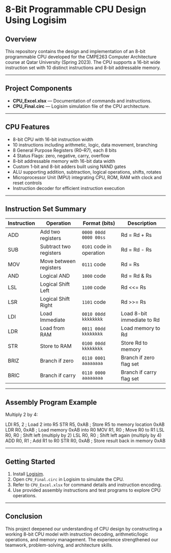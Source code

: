 # 8-Bit Programmable CPU Design Using Logisim

## Overview
This repository contains the design and implementation of an 8-bit programmable CPU developed for the CMPE263 Computer Architecture course at Qatar University (Spring 2023). The CPU supports a 16-bit wide instruction set with 10 distinct instructions and 8-bit addressable memory.

---

## Project Components

- **CPU_Excel.xlsx** — Documentation of commands and instructions.
- **CPU_Final.circ** — Logisim simulation file of the CPU architecture.

---

## CPU Features

- 8-bit CPU with 16-bit instruction width  
- 10 instructions including arithmetic, logic, data movement, branching  
- 8 General Purpose Registers (R0–R7), each 8 bits  
- 4 Status Flags: zero, negative, carry, overflow  
- 8-bit addressable memory with 16-bit data width  
- Custom 1-bit and 8-bit adders built using NAND gates  
- ALU supporting addition, subtraction, logical operations, shifts, rotates  
- Microprocessor Unit (MPU) integrating CPU, ROM, RAM with clock and reset controls  
- Instruction decoder for efficient instruction execution  

---

## Instruction Set Summary

| Instruction | Operation               | Format (bits)           | Description                   |
|-------------|------------------------|------------------------|-------------------------------|
| ADD         | Add two registers      | `0000 00dd 0000 00ss`  | Rd = Rd + Rs                  |
| SUB         | Subtract two registers | `0101` code in operation| Rd = Rd - Rs                  |
| MOV         | Move between registers | `0111` code             | Rd = Rs                      |
| AND         | Logical AND            | `1000` code             | Rd = Rd & Rs                 |
| LSL         | Logical Shift Left     | `1100` code             | Rd <<= Rs                    |
| LSR         | Logical Shift Right    | `1101` code             | Rd >>= Rs                    |
| LDI         | Load Immediate         | `0010 00dd kkkkkkkk`   | Load 8-bit immediate to Rd    |
| LDR         | Load from RAM          | `0011 00dd kkkkkkkk`   | Load memory to Rd             |
| STR         | Store to RAM           | `0100 00dd kkkkkkkk`   | Store Rd to memory            |
| BRIZ        | Branch if zero         | `0110 0001 aaaaaaaa`   | Branch if zero flag set       |
| BRIC        | Branch if carry        | `0110 0000 aaaaaaaa`   | Branch if carry flag set      |

---

## Assembly Program Example

Multiply 2 by 4:

LDI R5, 2 ; Load 2 into R5
STR R5, 0xAB ; Store R5 to memory location 0xAB
LDR R0, 0xAB ; Load memory 0xAB into R0
MOV R1, R0 ; Move R0 to R1
LSL R0, R0 ; Shift left (multiply by 2)
LSL R0, R0 ; Shift left again (multiply by 4)
ADD R0, R1 ; Add R1 to R0
STR R0, 0xAB ; Store result back in memory 0xAB


---

## Getting Started

1. Install [Logisim](http://www.cburch.com/logisim/).  
2. Open `CPU_Final.circ` in Logisim to simulate the CPU.  
3. Refer to `CPU_Excel.xlsx` for command details and instruction encoding.  
4. Use provided assembly instructions and test programs to explore CPU operations.  

---

## Conclusion

This project deepened our understanding of CPU design by constructing a working 8-bit CPU model with instruction decoding, arithmetic/logic operations, and memory management. The experience strengthened our teamwork, problem-solving, and architecture skills.
